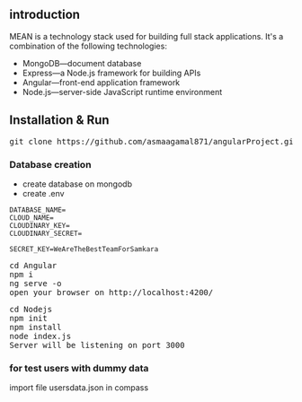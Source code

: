## introduction
MEAN is a technology stack used for building full stack applications. It's a combination of the following technologies:

- MongoDB—document database
- Express—a Node.js framework for building APIs
- Angular—front-end application framework
- Node.js—server-side JavaScript runtime environment

## Installation & Run
<pre>
git clone https://github.com/asmaagamal871/angularProject.git
</pre>

### Database creation
- create database on mongodb
- create .env


```
DATABASE_NAME=
CLOUD_NAME=
CLOUDINARY_KEY=
CLOUDINARY_SECRET=

SECRET_KEY=WeAreTheBestTeamForSamkara
```

<pre>
cd Angular
npm i
ng serve -o
open your browser on http://localhost:4200/
</pre>

<pre>
cd Nodejs
npm init
npm install
node index.js
Server will be listening on port 3000
</pre>


 ### for test users with dummy data
  import file usersdata.json in compass
    
